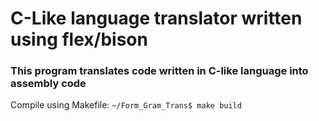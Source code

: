 # **C-Like language translator written using flex/bison**

### This program translates code written in C-like language into assembly code

Compile using Makefile: ```~/Form_Gram_Trans$ make build```